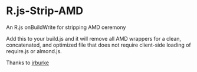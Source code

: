 R.js-Strip-AMD
==============

An R.js onBuildWrite for stripping AMD ceremony

Add this to your build.js and it will remove all AMD wrappers for a clean, concatenated, and optimized file that does not require client-side loading of require.js or almond.js.

Thanks to [jrburke](https://github.com/jrburke/r.js/issues/152#issuecomment-5252796)